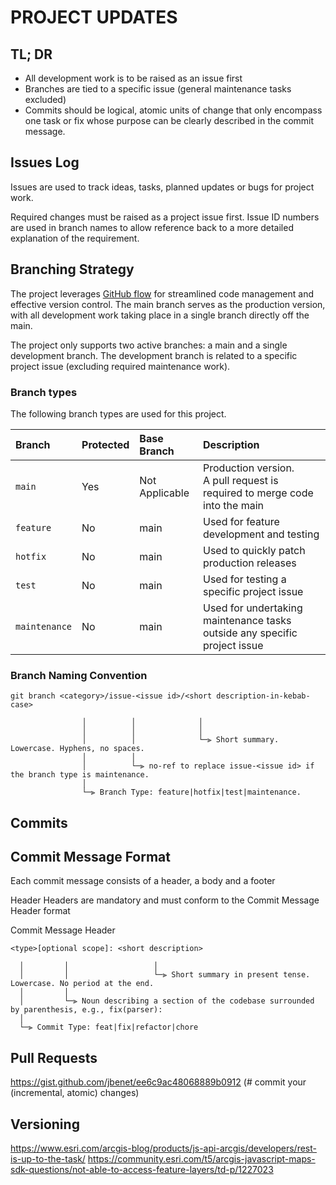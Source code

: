 # PROJECT UPDATES

## TL; DR

 - All development work is to be raised as an issue first
 - Branches are tied to a specific issue (general maintenance tasks excluded)
 - Commits should be logical, atomic units of change that only encompass one task or fix whose purpose can be clearly described in the commit message.

## Issues Log
Issues are used to track ideas, tasks, planned updates or bugs for project work. 

Required changes must be raised as a project issue first. Issue ID numbers are used in branch names to allow reference back to a more detailed explanation of the requirement.

## Branching Strategy

The project leverages [GitHub flow](https://docs.github.com/en/get-started/quickstart/github-flow) for streamlined code management and effective version control. The main branch serves as the production version, with all development work taking place in a single branch directly off the main. 

The project only supports two active branches: a main and a single development branch. The development branch is related to a specific project issue (excluding required maintenance work).

### Branch types

The following branch types are used for this project.

| Branch            | Protected | Base Branch    | Description                                                                    |
|:------------------|:----------|:---------------|:-------------------------------------------------------------------------------|
| ```main```        | Yes       | Not Applicable | Production version.<br> A pull request is required to merge code into the main |
| ```feature```     | No        | main           | Used for feature development and testing                                       |
| ```hotfix```      | No        | main           | Used to quickly patch production releases                                      |
| ```test```        | No        | main           | Used for testing a specific project issue                                      |
| ```maintenance``` | No        | main           | Used for undertaking maintenance tasks outside any specific project issue      |


### Branch Naming Convention
```
git branch <category>/issue-<issue id>/<short description-in-kebab-case>

                │          │              │
                │          │              │
                │          │              └─⫸ Short summary. Lowercase. Hyphens, no spaces.
                │          │ 
                │          └─⫸ no-ref to replace issue-<issue id> if the branch type is maintenance. 
                │
                └─⫸ Branch Type: feature|hotfix|test|maintenance.
```

## Commits


## Commit Message Format

Each commit message consists of a header, a body and a footer 

Header
Headers are mandatory and must conform to the Commit Message Header format


Commit Message Header
```
<type>[optional scope]: <short description>

  │         │                   │
  │         │                   └─⫸ Short summary in present tense. Lowercase. No period at the end.
  │         │
  │         └─⫸ Noun describing a section of the codebase surrounded by parenthesis, e.g., fix(parser):
  │
  └─⫸ Commit Type: feat|fix|refactor|chore
```




## Pull Requests








https://gist.github.com/jbenet/ee6c9ac48068889b0912 (# commit your (incremental, atomic) changes)





## Versioning


https://www.esri.com/arcgis-blog/products/js-api-arcgis/developers/rest-is-up-to-the-task/
https://community.esri.com/t5/arcgis-javascript-maps-sdk-questions/not-able-to-access-feature-layers/td-p/1227023



